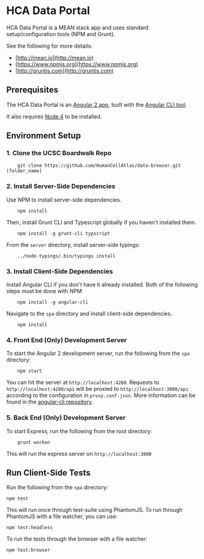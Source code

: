 # HCA Data Portal

HCA Data Portal is a MEAN stack app and uses standard setup/configuration tools (NPM and Grunt).

See the following for more details:

- [http://mean.io](http://mean.io)
- [https://www.npmjs.org](https://www.npmjs.org)
- [http://gruntjs.com](http://gruntjs.com)

## Prerequisites

The HCA Data Portal is an [Angular 2 app](http://angular.io), built with the [Angular CLI tool](https://github.com/angular/angular-cli).

It also requires [Node 4](https://nodejs.org/en/blog/release/v4.0.0/) to be installed.

## Environment Setup

### 1. Clone the UCSC Boardwalk Repo

        git clone https://github.com/HumanCellAtlas/data-browser.git [folder_name]


### 2. Install Server-Side Dependencies

Use NPM to install server-side dependencies.

		npm install

Then, install Grunt CLI and Typescript globally if you haven't installed them.

        npm install -g grunt-cli typscript

From the `server` directory, install server-side typings:

		../node-typings/.bin/typings install


### 3. Install Client-Side Dependencies

Install Angular CLI if you don't have it already installed. Both of the following steps must be done with NPM

		npm install -g angular-cli

Navigate to the `spa` directory and install client-side dependencies.

		npm install

### 4. Front End (Only) Development Server

To start the Angular 2 development server, run the following from the `spa` directory:

		npm start

You can hit the server at `http://localhost:4200`. Requests to `http://localhost:4200/api` will be proxied to `http://localhost:3000/api` according to the configuration in `proxy.conf.json`. More information can be found in the [angular-cli repository](https://github.com/angular/angular-cli).

### 5. Back End (Only) Development Server

To start Express, run the following from the root directory:

		grunt workon

This will run the express server on `http://localhost:3000`

## Run Client-Side Tests

Run the following from the `spa` directory:

	npm test
	
This will run once through test-suite using PhantomJS. To run through PhantomJS with a file watcher, you can use:

    npm test:headless

To run the tests through the browser with a file watcher:

    npm test:browser

